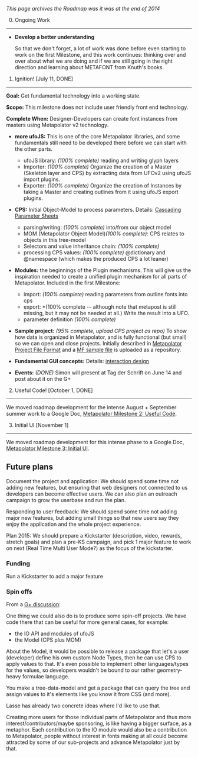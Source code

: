 _This page archives the Roadmap was it was at the end of 2014_

0. Ongoing Work
-------------------------------------------

* **Develop a better understanding** 

  So that we don't forget, a lot of work was done before even starting to 
  work on the first Milestone, and this work continues: thinking over and 
  over about what we are doing and if we are still going in the right direction
  and learning about METAFONT from Knuth's books.

1. Ignition! [July 11, DONE]
----------

**Goal:** Get fundamental technology into a working state.

**Scope:** This milestone does not include user friendly front end technology.

**Complete When:** Designer-Developers can create font instances from
  masters using Metapolator v2 technology. 

* **more ufoJS:** This is one of the core Metapolator libraries, and some
  fundamentals  still need to be developed there before we can start with
  the other parts.
  * ufoJS library: *(100% complete)* reading and writing glyph layers 
  * Importer: *(100% complete)* Organize the creation of a Master (Skeleton layer and CPS)
    by extracting data from UFOv2 using ufoJS import plugins.
  * Exporter: *(100% complete)* Organize the creation of Instances by taking a Master
    and creating outlines from it using ufoJS export plugins.

* **CPS:** Initial Object-Model to process parameters. Details: [Cascading Parameter Sheets](https://github.com/metapolator/metapolator/wiki/cascading-parameter-sheets)
  * parsing/writing: *(100% complete)* into/from our object model
  * MOM (Metapolator Object Model)*(100% complete)*: CPS relates to objects in this tree-model
  * Selectors and value inheritance chain: *(100% complete)*
  * processing CPS values: *(100% complete)* @dictionary and @namespace (which makes the produced CPS a lot leaner)

* **Modules:** the beginnings of the Plugin mechanisms. This will give us the
  inspiration needed to create a unified plugin mechanism for all parts
  of Metapolator. Included in the first Milestone:
  * import: *(100% complete)* reading parameters from outline fonts into cps
  * export: *(100% complete -- although note that metapost is still missing, but it may not be needed at all.) Write the result into a UFO.
  * parameter definition *(100% complete)*

* **Sample project:** *(95% complete, upload CPS project as repo)* To show how data is organized in 
  Metapolator, and is fully functional (but small) so we can open and close
  projects. Initially described in [Metapolator Project File Format](https://github.com/metapolator/metapolator/wiki/metapolator-project-file-format) and a [MF sample file](https://github.com/metapolator/sample_metafont_file) is uploaded as a repository.

* **Fundamental GUI concepts:** Details: [interaction design](https://github.com/metapolator/metapolator/wiki/interaction-design)

* **Events:** *(DONE)* Simon will present at Tag der Schrift on June 14 and post about it on the G+

2. Useful Code! [October 1, DONE]
----------------------

We moved roadmap development for the intense August + September summer work to a Google Doc, [Metapolator Milestone 2: Useful Code](https://docs.google.com/document/d/15zZFMTjcUlW0_fN37_cE5dinnnazjbGMrJHNArhFCUo/edit#heading=h.41fvagdjd8j8).

3. Initial UI [November 1]
----------------------

We moved roadmap development for this intense phase to a Google Doc, [Metapolator Milestone 3: Initial UI](https://docs.google.com/document/d/1VJb19SPiW9N_hrC_xzNe9rGzRSJ2lwNgrG2U7BnuBgw/edit).

Future plans
----------------------

Document the project and application: We should spend some time not adding new features, but ensuring that web designers not connected to us developers can become effective users. We can also plan an outreach campaign to grow the userbase and run the plan.

Responding to user feedback: We should spend some time not adding major new features, but adding small things so that new users say they enjoy the application and the whole project experience.

Plan 2015: We should prepare a Kickstarter (description, video, rewards, stretch goals) and plan a pre-KS campaign, and pick 1 major feature to work on next (Real Time Multi User Mode?) as the focus of the kickstarter.

### Funding

Run a Kickstarter to add a major feature

### Spin offs

From a [G+ discussion](https://plus.google.com/+DaveCrossland/posts/8qwAjheutTn):

One thing we could also do is to produce some spin-off projects. We have code there that can be useful for more general cases, for example:

- the IO API and modules of ufoJS
- the Model (CPS plus MOM)

About the Model, it would be possible to release a package that let's a user (developer) define his own custom Node Types, then he can use CPS to apply values to that. It's even possible to implement other languages/types for the values, so developers wouldn't be bound to our rather geometry-heavy formulae language.

You make a tree-data-model and get a package that can query the tree and assign values to it's elements like you know it from CSS (and more).

Lasse has already two concrete ideas where I'd like to use that.

Creating more users for those individual parts of Metapolator and thus more interest/contributors/maybe sponsoring, is like having a bigger surface, as a metaphor. Each contribution to the IO module would also be a contribution to Metapolator, people without interest in fonts making at all could become attracted by some of our sub-projects and advance Metapolator just by that.﻿